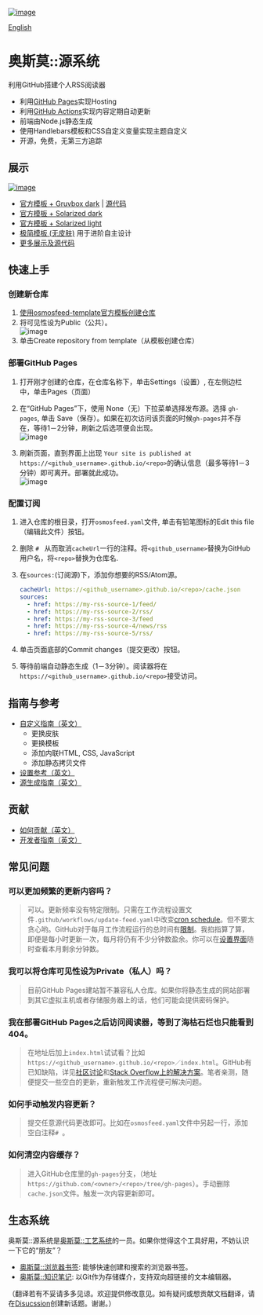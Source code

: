 [![image](./docs/media/osmosfeed-square-badge.svg)](#快速上手)

[English](./README.md)

# 奥斯莫::源系统

利用GitHub搭建个人RSS阅读器

- 利用[GitHub Pages](https://pages.github.com/)实现Hosting
- 利用[GitHub Actions](https://github.com/features/actions)实现内容定期自动更新
- 前端由Node.js静态生成
- 使用Handlebars模板和CSS自定义变量实现主题自定义
- 开源，免费，无第三方追踪

## 展示

[![image](https://user-images.githubusercontent.com/1895289/153740570-26ac58de-373c-4804-9198-0a3d7fadf1c0.png)](https://osmoscraft.github.io/osmosfeed-demo/)

- [官方模板 + Gruvbox dark](https://osmoscraft.github.io/osmosfeed-demo/) | [源代码](https://github.com/osmoscraft/osmosfeed-demo)
- [官方模板 + Solarized dark](https://osmoscraft.github.io/osmosfeed-examples/default-solarized-dark/)
- [官方模板 + Solarized light](https://osmoscraft.github.io/osmosfeed-examples/default-solarized-light/)
- [极简模板 (无皮肤)](https://osmoscraft.github.io/osmosfeed-examples/articles-unstyled/) 用于进阶自主设计
- [更多展示及源代码](https://github.com/osmoscraft/osmosfeed-examples)

## 快速上手

### 创建新仓库

1. [使用osmosfeed-template官方模板创建仓库](https://github.com/osmoscraft/osmosfeed-template/generate)
2. 将可见性设为Public（公共）。  
   ![image](https://user-images.githubusercontent.com/1895289/118917672-3d938900-b8e6-11eb-892c-6bb9203c7419.png)
3. 单击Create repository from template（从模板创建仓库）

### 部署GitHub Pages

1. 打开刚才创建的仓库，在仓库名称下，单击Settings（设置）, 在左侧边栏中，单击Pages（页面）
2. 在“GitHub Pages”下，使用 None（无）下拉菜单选择发布源。选择 `gh-pages`, 单击 Save（保存）。如果在初次访问该页面的时候`gh-pages`并不存在，等待1－2分钟，刷新之后选项便会出现。  
   ![image](https://user-images.githubusercontent.com/1895289/114324508-3dca8880-9adf-11eb-98c9-0a0779f5fd7a.png)

3. 刷新页面，直到界面上出现 `Your site is published at https://<github_username>.github.io/<repo>`的确认信息（最多等待1－3分钟）即可离开。部署就此成功。  
   ![image](https://user-images.githubusercontent.com/1895289/114324153-75383580-9add-11eb-81a6-186cb18d0851.png)

### 配置订阅

1. 进入仓库的根目录，打开`osmosfeed.yaml`文件, 单击有铅笔图标的Edit this file（编辑此文件）按钮。
2. 删除 `# ` 从而取消`cacheUrl`一行的注释。将`<github_username>`替换为GitHub用户名，将`<repo>`替换为仓库名.
3. 在`sources:`(订阅源)下，添加你想要的RSS/Atom源。

   ```yaml
   cacheUrl: https://<github_username>.github.io/<repo>/cache.json
   sources:
     - href: https://my-rss-source-1/feed/
     - href: https://my-rss-source-2/rss/
     - href: https://my-rss-source-3/feed
     - href: https://my-rss-source-4/news/rss
     - href: https://my-rss-source-5/rss/
   ```

4. 单击页面底部的Commit changes（提交更改）按钮。
5. 等待前端自动静态生成（1－3分钟）。阅读器将在`https://<github_username>.github.io/<repo>`接受访问。

## 指南与参考

- [自定义指南（英文）](./docs/customization-guide.md)
  - 更换皮肤
  - 更换模板
  - 添加内联HTML, CSS, JavaScript
  - 添加静态拷贝文件
- [设置参考（英文）](./docs/osmosfeed-yaml-reference.md)
- [源生成指南（英文）](./docs/headless-usage-guide.md)

## 贡献

- [如何贡献（英文）](./CONTRIBUTING.md)
- [开发者指南（英文）](./docs/developer-guide.md)

## 常见问题

### 可以更加频繁的更新内容吗？

> 可以。更新频率没有特定限制。只需在工作流程设置文件`.github/workflows/update-feed.yaml`中改变[cron schedule](https://docs.github.com/cn/actions/reference/events-that-trigger-workflows)。但不要太贪心哟。GitHub对于每月工作流程运行的总时间有[限制](https://docs.github.com/cn/github/setting-up-and-managing-billing-and-payments-on-github/managing-billing-for-github-actions/about-billing-for-github-actions)。我掐指算了算，即便是每小时更新一次，每月将仍有不少分钟数盈余。你可以在[设置界面](https://github.com/settings/billing)随时查看本月剩余分钟数。

### 我可以将仓库可见性设为Private（私人）吗？

> 目前GitHub Pages建站暂不兼容私人仓库。如果你将静态生成的网站部署到其它虚拟主机或者存储服务器上的话，他们可能会提供密码保护。

### 我在部署GitHub Pages之后访问阅读器，等到了海枯石烂也只能看到404。

> 在地址后加上`index.html`试试看？比如`https://<github_username>.github.io/<repo>／index.html`。GitHub有已知缺陷，详见[社区讨论](https://github.community/t/my-github-page-doesnt-redirect-to-index-html/10367/24)和[Stack Overflow上的解决方案](https://stackoverflow.com/questions/45362628/github-pages-site-not-detecting-index-html)。笔者亲测，随便提交一些空白的更新，重新触发工作流程便可解决问题。

### 如何手动触发内容更新？

> 提交任意源代码更改即可。比如在`osmosfeed.yaml`文件中另起一行，添加空白注释`# `。

### 如何清空内容缓存？

> 进入GitHub仓库里的`gh-pages`分支，（地址`https://github.com/<owner>/<repo>/tree/gh-pages`）。手动删除`cache.json`文件。触发一次内容更新即可。

## 生态系统

奥斯莫::源系统是[奥斯莫::工艺系统](https://osmoscraft.org)的一员。如果你觉得这个工具好用，不妨认识一下它的“朋友”？

- [奥斯莫::浏览器书签](https://github.com/osmoscraft/osmosmemo): 能够快速创建和搜索的浏览器书签。
- [奥斯莫::知识笔记](https://github.com/osmoscraft/osmosnote): 以Git作为存储媒介，支持双向超链接的文本编辑器。

（翻译若有不妥请多多见谅。欢迎提供修改意见。如有疑问或想贡献文档翻译，请在[Disucssion](https://github.com/osmoscraft/osmosfeed/discussions/categories/ideas)创建新话题。谢谢。）